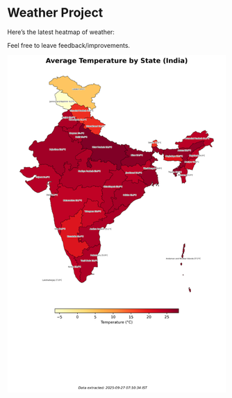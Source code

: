 # Weather Project

Here’s the latest heatmap of weather:

Feel free to leave feedback/improvements.

![India Heatmap](docs/assets/india_heatmap.png?v=D74094)
